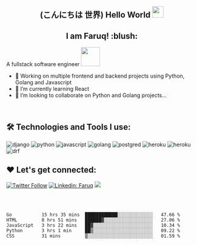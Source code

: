 ###
<h2 align="center"> (こんにちは  世界) Hello World <img src="https://user-images.githubusercontent.com/42378118/110234147-e3259600-7f4e-11eb-95be-0c4047144dea.gif" width="30"></h2>
<h2 align="center"> I am Faruq! :blush: </h2>

   A fullstack software engineer <img src="https://media2.giphy.com/media/RbDKaczqWovIugyJmW/giphy.gif?cid=ecf05e47hb12laxld7yum97n4t13k9vbcn4cfgg77hbss6aj&rid=giphy.gif&ct=g" width="50">

- 🔭 Working on multiple frontend and backend projects using Python, Golang and Javascript
- 🌱 I’m currently learning React
- 👯 I’m looking to collaborate on Python and Golang projects...
<br>


## :hammer_and_wrench: Technologies and Tools I use:

<p align="left">
<img  alt="django" src="https://img.shields.io/badge/Django-092E20?style=for-the-badge&logo=django&logoColor=white"/>

<img alt="python" src="https://img.shields.io/badge/Python-3776AB?style=for-the-badge&logo=python&logoColor=white"/>

<img alt="javascript" src="https://img.shields.io/badge/JavaScript-F7DF1E?style=for-the-badge&logo=javascript&logoColor=black"/>

<img alt="golang" src="https://img.shields.io/badge/Go-00ADD8?style=for-the-badge&logo=go&logoColor=white"/>

<img alt="postgred" src="https://img.shields.io/badge/PostgreSQL-316192?style=for-the-badge&logo=postgresql&logoColor=white"/>

<img alt="heroku" src="https://img.shields.io/badge/Heroku-430098?style=for-the-badge&logo=heroku&logoColor=white"/>

<img alt="heroku" src="https://github-readme-stats.vercel.app/api?username=Faruqt&theme=blue-green"/>

   

<img  alt="drf" src="https://img.shields.io/badge/DJANGO-REST-ff1709?style=for-the-badge&logo=django&logoColor=white&color=ff1709&labelColor=gray"/>

</p>

## :heart: Let's get connected:
[![Twitter Follow](https://img.shields.io/twitter/follow/_Ace_II?label=Follow)](https://twitter.com/intent/follow?screen_name=_Ace_II)
[![Linkedin: Faruq](https://img.shields.io/badge/-faruq-blue?style=flat-square&logo=Linkedin&logoColor=white&link=https://www.linkedin.com/in/faruq-abdulsalam-b2847b160)](https://www.linkedin.com/in/faruq-abdulsalam-b2847b160)
![](https://visitor-badge.glitch.me/badge?page_id=faruqt.faruqt)

<br>
<br>

<!--START_SECTION:waka-->
```text
Go           15 hrs 35 mins  ████████████░░░░░░░░░░░░░   47.66 % 
HTML         8 hrs 51 mins   ██████▓░░░░░░░░░░░░░░░░░░   27.06 % 
JavaScript   3 hrs 22 mins   ██▓░░░░░░░░░░░░░░░░░░░░░░   10.34 % 
Python       3 hrs 1 min     ██▒░░░░░░░░░░░░░░░░░░░░░░   09.22 % 
CSS          31 mins         ▒░░░░░░░░░░░░░░░░░░░░░░░░   01.59 % 
```
<!--END_SECTION:waka-->

